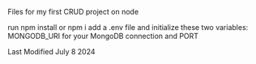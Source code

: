 Files for my first CRUD project on node

run npm install or npm i
add a .env file and initialize these two variables: MONGODB_URI for your MongoDB connection and PORT

Last Modified July 8 2024